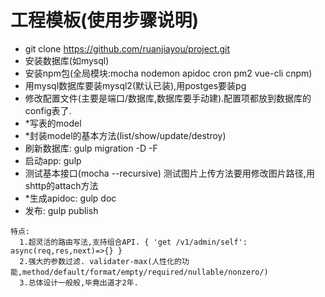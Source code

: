 # 工程模板(使用步骤说明)
- git clone https://github.com/ruanjiayou/project.git
- 安装数据库(如mysql)
- 安装npm包(全局模块:mocha nodemon apidoc cron pm2 vue-cli cnpm)
- 用mysql数据库要装mysql2(默认已装),用postges要装pg
- 修改配置文件(主要是端口/数据库,数据库要手动建).配置项都放到数据库的config表了.
- *写表的model
- *封装model的基本方法(list/show/update/destroy)
- 刷新数据库: gulp migration -D -F
- 启动app: gulp
- 测试基本接口(mocha --recursive) 测试图片上传方法要用修改图片路径,用shttp的attach方法
- *生成apidoc: gulp doc
- 发布: gulp publish

```
特点:
  1.超灵活的路由写法,支持组合API. { 'get /v1/admin/self': async(req,res,next)=>{} }
  2.强大的参数过滤. validater-max(人性化的功能,method/default/format/empty/required/nullable/nonzero/)
  3.总体设计一般般,毕竟出道才2年.
```